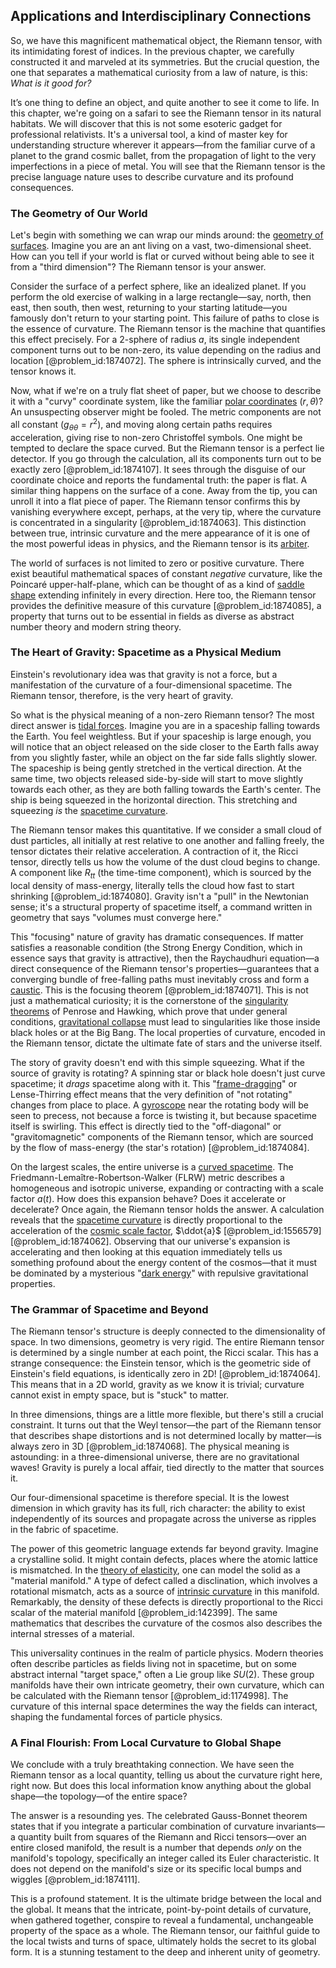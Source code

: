 ## Applications and Interdisciplinary Connections

So, we have this magnificent mathematical object, the Riemann tensor, with its intimidating forest of indices. In the previous chapter, we carefully constructed it and marveled at its symmetries. But the crucial question, the one that separates a mathematical curiosity from a law of nature, is this: *What is it good for?*

It’s one thing to define an object, and quite another to see it come to life. In this chapter, we're going on a safari to see the Riemann tensor in its natural habitats. We will discover that this is not some esoteric gadget for professional relativists. It's a universal tool, a kind of master key for understanding structure wherever it appears—from the familiar curve of a planet to the grand cosmic ballet, from the propagation of light to the very imperfections in a piece of metal. You will see that the Riemann tensor is the precise language nature uses to describe curvature and its profound consequences.

### The Geometry of Our World

Let's begin with something we can wrap our minds around: the [geometry of surfaces](@article_id:271300). Imagine you are an ant living on a vast, two-dimensional sheet. How can you tell if your world is flat or curved without being able to see it from a "third dimension"? The Riemann tensor is your answer.

Consider the surface of a perfect sphere, like an idealized planet. If you perform the old exercise of walking in a large rectangle—say, north, then east, then south, then west, returning to your starting latitude—you famously don't return to your starting point. This failure of paths to close is the essence of curvature. The Riemann tensor is the machine that quantifies this effect precisely. For a 2-sphere of radius $a$, its single independent component turns out to be non-zero, its value depending on the radius and location [@problem_id:1874072]. The sphere is intrinsically curved, and the tensor knows it.

Now, what if we're on a truly flat sheet of paper, but we choose to describe it with a "curvy" coordinate system, like the familiar [polar coordinates](@article_id:158931) $(r, \theta)$? An unsuspecting observer might be fooled. The metric components are not all constant ($g_{\theta\theta} = r^2$), and moving along certain paths requires acceleration, giving rise to non-zero Christoffel symbols. One might be tempted to declare the space curved. But the Riemann tensor is a perfect lie detector. If you go through the calculation, all its components turn out to be exactly zero [@problem_id:1874107]. It sees through the disguise of our coordinate choice and reports the fundamental truth: the paper is flat. A similar thing happens on the surface of a cone. Away from the tip, you can unroll it into a flat piece of paper. The Riemann tensor confirms this by vanishing everywhere except, perhaps, at the very tip, where the curvature is concentrated in a singularity [@problem_id:1874063]. This distinction between true, intrinsic curvature and the mere appearance of it is one of the most powerful ideas in physics, and the Riemann tensor is its [arbiter](@article_id:172555).

The world of surfaces is not limited to zero or positive curvature. There exist beautiful mathematical spaces of constant *negative* curvature, like the Poincaré upper-half-plane, which can be thought of as a kind of [saddle shape](@article_id:174589) extending infinitely in every direction. Here too, the Riemann tensor provides the definitive measure of this curvature [@problem_id:1874085], a property that turns out to be essential in fields as diverse as abstract number theory and modern string theory.

### The Heart of Gravity: Spacetime as a Physical Medium

Einstein's revolutionary idea was that gravity is not a force, but a manifestation of the curvature of a four-dimensional spacetime. The Riemann tensor, therefore, is the very heart of gravity.

So what is the physical meaning of a non-zero Riemann tensor? The most direct answer is [tidal forces](@article_id:158694). Imagine you are in a spaceship falling towards the Earth. You feel weightless. But if your spaceship is large enough, you will notice that an object released on the side closer to the Earth falls away from you slightly faster, while an object on the far side falls slightly slower. The spaceship is being gently stretched in the vertical direction. At the same time, two objects released side-by-side will start to move slightly towards each other, as they are both falling towards the Earth's center. The ship is being squeezed in the horizontal direction. This stretching and squeezing *is* the [spacetime curvature](@article_id:160597).

The Riemann tensor makes this quantitative. If we consider a small cloud of dust particles, all initially at rest relative to one another and falling freely, the tensor dictates their relative acceleration. A contraction of it, the Ricci tensor, directly tells us how the volume of the dust cloud begins to change. A component like $R_{tt}$ (the time-time component), which is sourced by the local density of mass-energy, literally tells the cloud how fast to start shrinking [@problem_id:1874080]. Gravity isn't a "pull" in the Newtonian sense; it's a structural property of spacetime itself, a command written in geometry that says "volumes must converge here."

This "focusing" nature of gravity has dramatic consequences. If matter satisfies a reasonable condition (the Strong Energy Condition, which in essence says that gravity is attractive), then the Raychaudhuri equation—a direct consequence of the Riemann tensor's properties—guarantees that a converging bundle of free-falling paths must inevitably cross and form a [caustic](@article_id:164465). This is the focusing theorem [@problem_id:1874071]. This is not just a mathematical curiosity; it is the cornerstone of the [singularity theorems](@article_id:160824) of Penrose and Hawking, which prove that under general conditions, [gravitational collapse](@article_id:160781) must lead to singularities like those inside black holes or at the Big Bang. The local properties of curvature, encoded in the Riemann tensor, dictate the ultimate fate of stars and the universe itself.

The story of gravity doesn't end with this simple squeezing. What if the source of gravity is rotating? A spinning star or black hole doesn't just curve spacetime; it *drags* spacetime along with it. This "[frame-dragging](@article_id:159698)" or Lense-Thirring effect means that the very definition of "not rotating" changes from place to place. A [gyroscope](@article_id:172456) near the rotating body will be seen to precess, not because a force is twisting it, but because spacetime itself is swirling. This effect is directly tied to the "off-diagonal" or "gravitomagnetic" components of the Riemann tensor, which are sourced by the flow of mass-energy (the star's rotation) [@problem_id:1874084].

On the largest scales, the entire universe is a [curved spacetime](@article_id:184444). The Friedmann-Lemaître-Robertson-Walker (FLRW) metric describes a homogeneous and isotropic universe, expanding or contracting with a scale factor $a(t)$. How does this expansion behave? Does it accelerate or decelerate? Once again, the Riemann tensor holds the answer. A calculation reveals that the [spacetime curvature](@article_id:160597) is directly proportional to the acceleration of the [cosmic scale factor](@article_id:161356), $\ddot{a}$ [@problem_id:1556579] [@problem_id:1874062]. Observing that our universe's expansion is accelerating and then looking at this equation immediately tells us something profound about the energy content of the cosmos—that it must be dominated by a mysterious "[dark energy](@article_id:160629)" with repulsive gravitational properties.

### The Grammar of Spacetime and Beyond

The Riemann tensor's structure is deeply connected to the dimensionality of space. In two dimensions, geometry is very rigid. The entire Riemann tensor is determined by a single number at each point, the Ricci scalar. This has a strange consequence: the Einstein tensor, which is the geometric side of Einstein's field equations, is identically zero in 2D! [@problem_id:1874064]. This means that in a 2D world, gravity as we know it is trivial; curvature cannot exist in empty space, but is "stuck" to matter.

In three dimensions, things are a little more flexible, but there's still a crucial constraint. It turns out that the Weyl tensor—the part of the Riemann tensor that describes shape distortions and is not determined locally by matter—is always zero in 3D [@problem_id:1874068]. The physical meaning is astounding: in a three-dimensional universe, there are no gravitational waves! Gravity is purely a local affair, tied directly to the matter that sources it.

Our four-dimensional spacetime is therefore special. It is the lowest dimension in which gravity has its full, rich character: the ability to exist independently of its sources and propagate across the universe as ripples in the fabric of spacetime.

The power of this geometric language extends far beyond gravity. Imagine a crystalline solid. It might contain defects, places where the atomic lattice is mismatched. In the [theory of elasticity](@article_id:183648), one can model the solid as a "material manifold." A type of defect called a disclination, which involves a rotational mismatch, acts as a source of [intrinsic curvature](@article_id:161207) in this manifold. Remarkably, the density of these defects is directly proportional to the Ricci scalar of the material manifold [@problem_id:142399]. The same mathematics that describes the curvature of the cosmos also describes the internal stresses of a material.

This universality continues in the realm of particle physics. Modern theories often describe particles as fields living not in spacetime, but on some abstract internal "target space," often a Lie group like $SU(2)$. These group manifolds have their own intricate geometry, their own curvature, which can be calculated with the Riemann tensor [@problem_id:1174998]. The curvature of this internal space determines the way the fields can interact, shaping the fundamental forces of particle physics.

### A Final Flourish: From Local Curvature to Global Shape

We conclude with a truly breathtaking connection. We have seen the Riemann tensor as a local quantity, telling us about the curvature right here, right now. But does this local information know anything about the global shape—the topology—of the entire space?

The answer is a resounding yes. The celebrated Gauss-Bonnet theorem states that if you integrate a particular combination of curvature invariants—a quantity built from squares of the Riemann and Ricci tensors—over an entire closed manifold, the result is a number that depends *only* on the manifold's topology, specifically an integer called its Euler characteristic. It does not depend on the manifold's size or its specific local bumps and wiggles [@problem_id:1874111].

This is a profound statement. It is the ultimate bridge between the local and the global. It means that the intricate, point-by-point details of curvature, when gathered together, conspire to reveal a fundamental, unchangeable property of the space as a whole. The Riemann tensor, our faithful guide to the local twists and turns of space, ultimately holds the secret to its global form. It is a stunning testament to the deep and inherent unity of geometry.